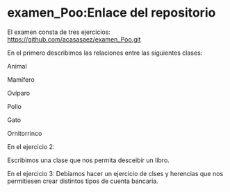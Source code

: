# examen_Poo:Enlace del repositorio 
El examen consta de tres ejercicios: https://github.com/acasasaez/examen_Poo.git

En el primero describimos las relaciones entre las siguientes clases:

Animal

Mamífero

Ovíparo

Pollo

Gato

Ornitorrinco

En el ejercicio 2: 

Escribimos una clase que nos permita desceibir un libro.

En el ejercicio 3: 
Debíamos hacer un ejercicio de clses y herencias que nos permitiesen crear distintos tipos de cuenta bancaria.

